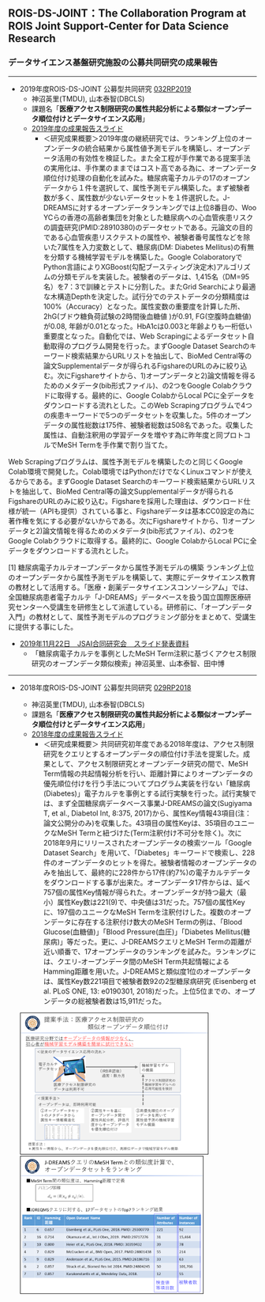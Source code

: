 ## ROIS-DS-JOINT：The Collaboration Program at ROIS Joint Support-Center for Data Science Research
### データサイエンス基盤研究施設の公募共同研究の成果報告

---

- 2019年度ROIS-DS-JOINT 公募型共同研究 [032RP2019](https://ds.rois.ac.jp/article/2019_rois-ds-joint_result/)　
  - 神沼英里(TMDU), 山本泰智(DBCLS)
  - 課題名「**医療アクセス制限研究の属性共起分析による類似オープンデータ順位付けとデータサイエンス応用**」
  - [2019年度の成果報告スライド](./EK_ROISDS_Slide200429.pdf)
     - ＜研究成果概要＞2019年度の継続研究では、ランキング上位のオープンデータの統合結果から属性値予測モデルを構築し、オープンデータ活用の有効性を検証した。また全工程が手作業である提案手法の実用化は、手作業のままではコスト高である為に、オープンデータ順位付け処理の自動化を試みた。糖尿病電子カルテの17のオープンデータから１件を選択して、属性予測モデル構築した。まず被験者数が多く、属性数が少ないデータセットを１件選択した。J-DREAMSに対するオープンデータランキングでは上位8番目の、Woo YCらの香港の高齢者集団を対象とした糖尿病への心血管疾患リスクの調査研究(PMID:28910380)のデータセットである。元論文の目的である心血管疾患リスクテストの属性や、被験者番号属性などを除いた7属性を入力変数として、糖尿病(DM: Diabetes Mellitus)の有無を分類する機械学習モデルを構築した。Google ColaboratoryでPython言語によりXGBoost(勾配ブースティング決定木)アルゴリズムの分類モデルを実装した。被験者のデータは、1,415名（DM=95名）を7：3で訓練とテストに分割した。またGrid Searchにより最適な木構造Depthを決定した。試行分でのテストデータの分類精度は100%（Accuracy）となった。属性変数の重要度を計算した所、2hG(ブドウ糖負荷試験の2時間後血糖値 )が0.91, FG(空腹時血糖値)が0.08, 年齢が0.01となった。HbA1cは0.003と年齢よりも一桁低い重要度となった。自動化では、Web Scrapingによるデータセット自動取得のプログラム開発を行った。まずGoogle Dataset Searchのキーワード検索結果からURLリストを抽出して、BioMed Central等の論文Supplementalデータが得られるFigshareのURLのみに絞り込む。次にFigshareサイトから、1)オープンデータと2)論文情報を得るためのメタデータ(bib形式ファイル)、の2つをGoogle Colabクラウドに取得する。最終的に、Google ColabからLocal PCに全データをダウンロードする流れとした。このWeb Scrapingプログラムで4つの疾患キーワードで5つのデータセットを収集した。5件のオープンデータの属性総数は175件、被験者総数は508名であった。収集した属性は、自動注釈用の学習データを増やす為に昨年度と同プロトコルでMeSH Termを手作業で割り当てた。

Web Scrapingプログラムは、属性予測モデルを構築したのと同じくGoogle Colab環境で開発した。Colab環境ではPythonだけでなくLinuxコマンドが使えるからである。まずGoogle Dataset Searchのキーワード検索結果からURLリストを抽出して、BioMed Central等の論文Supplementalデータが得られるFigshareのURLのみに絞り込む。Figshareを採用した理由は、ダウンロード仕様が統一（APIも提供）されている事と、Figshareデータは基本CC0設定の為に著作権を気にする必要がないからである。次にFigshareサイトから、1)オープンデータと2)論文情報を得るためのメタデータ(bib形式ファイル)、の2つをGoogle Colabクラウドに取得する。最終的に、Google ColabからLocal PCに全データをダウンロードする流れとした。


[1] 糖尿病電子カルテオープンデータから属性予測モデルの構築
ランキング上位のオープンデータから属性予測モデルを構築して、実際にデータサイエンス教育の教材として活用する。「医療・創薬データサイエンスコンソーシアム」では、全国糖尿病患者電子カルテ「J-DREAMS」データベースを扱う国立国際医療研究センターへ受講生を研修生として派遣している。研修前に、「オープンデータ入門」の教材として、属性予測モデルのプログラミング部分をまとめて、受講生に提供する事にした。

  - [2019年11月22日　JSAI合同研究会　スライド発表資料](https://www.slideshare.net/ekaminuma/20191122-jsaimesh-term)
    - 「糖尿病電子カルテを事例としたMeSH Term注釈に基づくアクセス制限研究のオープンデータ類似検索」神沼英里、山本泰智、田中博
  

---  
- 2018年度ROIS-DS-JOINT 公募型共同研究 [029RP2018](https://ds.rois.ac.jp/article/2018rois-ds-joint_result/)　
  - 神沼英里(TMDU), 山本泰智(DBCLS)
  - 課題名「**医療アクセス制限研究の属性共起分析による類似オープンデータ順位付けとデータサイエンス応用**」
  - [2018年度の成果報告スライド](./EK_ROISDS190411.pdf)
     - ＜研究成果概要＞
共同研究初年度である2018年度は、アクセス制限研究をクエリとするオープンデータの順位付け手法を提案した。成果として、アクセス制限研究とオープンデータ研究の間で、MeSH Term情報の共起情報分析を行い、距離計算によりオープンデータの優先順位付けを行う手法についてプログラム実装を行ない「糖尿病(Diabetes)」電子カルテを事例とする試行実験を行った。試行実験では、まず全国糖尿病データベース事業J-DREAMSの論文(Sugiyama T, et al., Diabetol Int, 8:375, 2017)から、属性Key情報43項目(注：論文公開分のみ)を収集した。43項目の属性Keyは、35項目のユニークなMeSH Termと紐づけた(Term注釈付け不可分を除く)。次に2018年9月にリリースされたオープンデータの検索ツール「Google Dataset Search」を用いて、「Diabetes」キーワードで検索し、228件のオープンデータのヒットを得た。被験者情報のオープンデータのみを抽出して、最終的に228件から17件(約7%)の電子カルテデータをダウンロードする事が出来た。オープンデータ17件からは、延べ757個の属性Key情報が得られた。オープンデータが持つ最大（最小）属性Key数は221(9)で、中央値は31だった。757個の属性Keyに、197個のユニークなMeSH Termを注釈付けした。複数のオープンデータに存在する注釈付け数大のMeSH Termの例は、「Blood Glucose(血糖値)」「Blood Pressure(血圧)」「Diabetes Mellitus(糖尿病)」等だった。更に、J-DREAMSクエリとMeSH Termの距離が近い順番で、17オープンデータのランキングを試みた。ランキングには、クエリ-オープンデータ間のMeSH Term共起情報によるHamming距離を用いた。J-DREAMSと類似度1位のオープンデータは、属性Key数221項目で被験者数92の2型糖尿病研究 (Eisenberg et al. PLoS ONE, 13: e0190301, 2018)だった。上位5位までの、オープンデータの総被験者数は15,911だった。


  
  <kbd><img src="./roisds2018_1.png" width="380" border="1"/></kbd>  <kbd><img src="./roisds2018_2.png" width="370" border="1"/></kbd>

